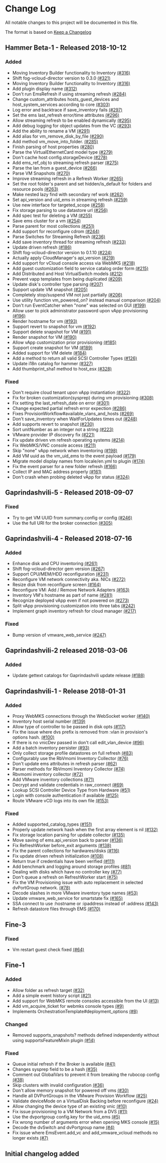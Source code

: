 # Change Log

All notable changes to this project will be documented in this file.

The format is based on [Keep a Changelog](http://keepachangelog.com/en/1.0.0/)


## Hammer Beta-1 - Released 2018-10-12

### Added
- Moving Inventory Builder functionality to Inventory [(#316)](https://github.com/ManageIQ/manageiq-providers-vmware/pull/316)
- Shift fog-vcloud-director version to 0.3.0 [(#321)](https://github.com/ManageIQ/manageiq-providers-vmware/pull/321)
- Moving Inventory Builder functionality to Inventory [(#316)](https://github.com/ManageIQ/manageiq-providers-vmware/pull/316)
- Add plugin display name [(#312)](https://github.com/ManageIQ/manageiq-providers-vmware/pull/312)
- Don't run EmsRefresh if using streaming refresh [(#284)](https://github.com/ManageIQ/manageiq-providers-vmware/pull/284)
- Change custom_attributes hosts_guest_devices and host_system_services according to core [(#303)](https://github.com/ManageIQ/manageiq-providers-vmware/pull/303)
- Log error and backtrace if save_inventory fails [(#297)](https://github.com/ManageIQ/manageiq-providers-vmware/pull/297)
- Set the ems last_refresh error/time attributes [(#296)](https://github.com/ManageIQ/manageiq-providers-vmware/pull/296)
- Allow streaming refresh to be enabled dynamically [(#295)](https://github.com/ManageIQ/manageiq-providers-vmware/pull/295)
- Add debug logging for object updates from the VC [(#293)](https://github.com/ManageIQ/manageiq-providers-vmware/pull/293)
- Add the ability to rename a VM [(#291)](https://github.com/ManageIQ/manageiq-providers-vmware/pull/291)
- Add alias for vm_remove_disk_by_file [(#290)](https://github.com/ManageIQ/manageiq-providers-vmware/pull/290)
- Add method vm_move_into_folder. [(#285)](https://github.com/ManageIQ/manageiq-providers-vmware/pull/285)
- Finish parsing of host properties [(#280)](https://github.com/ManageIQ/manageiq-providers-vmware/pull/280)
- Parse the VirtualEthernetCard model type [(#279)](https://github.com/ManageIQ/manageiq-providers-vmware/pull/279)
- Don't cache host config.storageDevice [(#278)](https://github.com/ManageIQ/manageiq-providers-vmware/pull/278)
- Add ems_ref_obj to streaming refresh parser [(#275)](https://github.com/ManageIQ/manageiq-providers-vmware/pull/275)
- Parse the lan from a guest_device [(#266)](https://github.com/ManageIQ/manageiq-providers-vmware/pull/266)
- Parse VM Snapshots [(#270)](https://github.com/ManageIQ/manageiq-providers-vmware/pull/270)
- Improve streaming refresh in a Refresh Worker [(#265)](https://github.com/ManageIQ/manageiq-providers-vmware/pull/265)
- Set the root folder's parent and set hidden/is_default for folders and resource pools [(#263)](https://github.com/ManageIQ/manageiq-providers-vmware/pull/263)
- Make nested lazy find with secondary ref work [(#262)](https://github.com/ManageIQ/manageiq-providers-vmware/pull/262)
- Set api_version and uid_ems in streaming refresh [(#259)](https://github.com/ManageIQ/manageiq-providers-vmware/pull/259)
- Use new interface for targeted_scope [(#258)](https://github.com/ManageIQ/manageiq-providers-vmware/pull/258)
- Fix storage parsing to use datastore url [(#256)](https://github.com/ManageIQ/manageiq-providers-vmware/pull/256)
- Add spec test for deleting a VM [(#255)](https://github.com/ManageIQ/manageiq-providers-vmware/pull/255)
- Save ems cluster for a vm [(#254)](https://github.com/ManageIQ/manageiq-providers-vmware/pull/254)
- Parse parent for most collections [(#251)](https://github.com/ManageIQ/manageiq-providers-vmware/pull/251)
- Add support for reconfigure cdrom [(#244)](https://github.com/ManageIQ/manageiq-providers-vmware/pull/244)
- Parse Switches for Streaming Refresh [(#236)](https://github.com/ManageIQ/manageiq-providers-vmware/pull/236)
- Add save inventory thread for streaming refresh [(#233)](https://github.com/ManageIQ/manageiq-providers-vmware/pull/233)
- Update driven refresh [(#186)](https://github.com/ManageIQ/manageiq-providers-vmware/pull/186)
- Shift fog-vcloud-director version to 0.1.10 [(#224)](https://github.com/ManageIQ/manageiq-providers-vmware/pull/224)
- Actually apply CloudManager's api_version [(#219)](https://github.com/ManageIQ/manageiq-providers-vmware/pull/219)
- Add support for vCloud console access via WebMKS [(#218)](https://github.com/ManageIQ/manageiq-providers-vmware/pull/218)
- Add guest customization field to service catalog order form [(#215)](https://github.com/ManageIQ/manageiq-providers-vmware/pull/215)
- Add Distributed and Host VirtualSwitch models [(#212)](https://github.com/ManageIQ/manageiq-providers-vmware/pull/212)
- Prevent vapp templates from being duplicated [(#209)](https://github.com/ManageIQ/manageiq-providers-vmware/pull/209)
- Update disk's controller type parsing [(#207)](https://github.com/ManageIQ/manageiq-providers-vmware/pull/207)
- Support update VM snapshot [(#205)](https://github.com/ManageIQ/manageiq-providers-vmware/pull/205)
- Completely stop/suspend VM not just partially [(#206)](https://github.com/ManageIQ/manageiq-providers-vmware/pull/206)
- Use utility function vm_powered_on? instead manual comparison [(#204)](https://github.com/ManageIQ/manageiq-providers-vmware/pull/204)
- Don't run EventCatcher when "none" was selected on GUI [(#199)](https://github.com/ManageIQ/manageiq-providers-vmware/pull/199)
- Allow user to pick administrator password upon vApp provisioning [(#196)](https://github.com/ManageIQ/manageiq-providers-vmware/pull/196)
- Render hostname for vm [(#193)](https://github.com/ManageIQ/manageiq-providers-vmware/pull/193)
- Support revert to snapshot for vm [(#192)](https://github.com/ManageIQ/manageiq-providers-vmware/pull/192)
- Support delete snapshot for VM [(#191)](https://github.com/ManageIQ/manageiq-providers-vmware/pull/191)
- Render snapshot for VM [(#190)](https://github.com/ManageIQ/manageiq-providers-vmware/pull/190)
- Allow vApp customization prior provisioning [(#185)](https://github.com/ManageIQ/manageiq-providers-vmware/pull/185)
- Support create snapshot for VM [(#189)](https://github.com/ManageIQ/manageiq-providers-vmware/pull/189)
- Added support for VM delete [(#184)](https://github.com/ManageIQ/manageiq-providers-vmware/pull/184)
- Add a method to return all valid SCSI Controller Types [(#126)](https://github.com/ManageIQ/manageiq-providers-vmware/pull/126)
- Update i18n catalog for hammer [(#327)](https://github.com/ManageIQ/manageiq-providers-vmware/pull/327)
- Add thumbprint_sha1 method to host_esx [(#328)](https://github.com/ManageIQ/manageiq-providers-vmware/pull/328)

### Fixed
- Don't require cloud tenant upon vApp instantiation [(#322)](https://github.com/ManageIQ/manageiq-providers-vmware/pull/322)
- Fix for broken customization(sysprep) during vm provisioning [(#308)](https://github.com/ManageIQ/manageiq-providers-vmware/pull/308)
- Fix setting the last_refresh_date on error [(#301)](https://github.com/ManageIQ/manageiq-providers-vmware/pull/301)
- Change expected partial refresh error expection [(#286)](https://github.com/ManageIQ/manageiq-providers-vmware/pull/286)
- Fixes ProvisionWorkflow#available_vlans_and_hosts [(#269)](https://github.com/ManageIQ/manageiq-providers-vmware/pull/269)
- Don't save_inventory when WaitForUpdates times out [(#248)](https://github.com/ManageIQ/manageiq-providers-vmware/pull/248)
- Add supports revert to snapshot [(#230)](https://github.com/ManageIQ/manageiq-providers-vmware/pull/230)
- Sort unitNumber as an integer not a string [(#223)](https://github.com/ManageIQ/manageiq-providers-vmware/pull/223)
- VMware provider IP discovery fix [(#221)](https://github.com/ManageIQ/manageiq-providers-vmware/pull/221)
- Fix update driven vm refresh operating systems [(#214)](https://github.com/ManageIQ/manageiq-providers-vmware/pull/214)
- Fix WebMKS/VNC console access [(#211)](https://github.com/ManageIQ/manageiq-providers-vmware/pull/211)
- Skip "none" vApp network when inventoring [(#198)](https://github.com/ManageIQ/manageiq-providers-vmware/pull/198)
- Add VM uuid as the vm_uid_ems to the event payload [(#179)](https://github.com/ManageIQ/manageiq-providers-vmware/pull/179)
- Migrate model display names from locale/en.yml to plugin [(#174)](https://github.com/ManageIQ/manageiq-providers-vmware/pull/174)
- Fix the event parser for a new folder refresh [(#166)](https://github.com/ManageIQ/manageiq-providers-vmware/pull/166)
- Collect IP and MAC address properly [(#161)](https://github.com/ManageIQ/manageiq-providers-vmware/pull/161)
- Don't crash when probing deleted vApp for status [(#324)](https://github.com/ManageIQ/manageiq-providers-vmware/pull/324)

## Gaprindashvili-5 - Released 2018-09-07

### Fixed
- Try to get VM UUID from summary.config or config [(#246)](https://github.com/ManageIQ/manageiq-providers-vmware/pull/246)
- Use the full URI for the broker connection [(#305)](https://github.com/ManageIQ/manageiq-providers-vmware/pull/305)

## Gaprindashvili-4 - Released 2018-07-16

### Added
- Enhance disk and CPU inventoring [(#261)](https://github.com/ManageIQ/manageiq-providers-vmware/pull/261)
- Shift fog-vcloud-director gem version [(#267)](https://github.com/ManageIQ/manageiq-providers-vmware/pull/267)
- Support CPU/MEM/HDD reconfiguration [(#231)](https://github.com/ManageIQ/manageiq-providers-vmware/pull/231)
- Reconfigure VM network connectivity aka. NICs [(#272)](https://github.com/ManageIQ/manageiq-providers-vmware/pull/272)
- Resize disk from reconfigure screen [(#164)](https://github.com/ManageIQ/manageiq-providers-vmware/pull/164)
- Reconfigure VM: Add / Remove Network Adapters [(#163)](https://github.com/ManageIQ/manageiq-providers-vmware/pull/163)
- Inventory VM's hostname as part of name [(#281)](https://github.com/ManageIQ/manageiq-providers-vmware/pull/281)
- Recognize deployed vApp even if not powered on [(#273)](https://github.com/ManageIQ/manageiq-providers-vmware/pull/273)
- Split vApp provisioning customization into three tabs [(#242)](https://github.com/ManageIQ/manageiq-providers-vmware/pull/242)
- Implement graph inventory refresh for cloud manager [(#217)](https://github.com/ManageIQ/manageiq-providers-vmware/pull/217)

### Fixed
- Bump version of vmware_web_service [(#247)](https://github.com/ManageIQ/manageiq-providers-vmware/pull/247)

## Gaprindashvili-2 released 2018-03-06

### Added
- Update gettext catalogs for Gaprindashvili update release [(#188)](https://github.com/ManageIQ/manageiq-providers-vmware/pull/188)

## Gaprindashvili-1 - Release 2018-01-31

### Added
- Proxy WebMKS connections through the WebSocket worker [(#140)](https://github.com/ManageIQ/manageiq-providers-vmware/pull/140)
- Inventory host serial number [(#139)](https://github.com/ManageIQ/manageiq-providers-vmware/pull/139)
- Allow type of controller to be passed in disk opts [(#117)](https://github.com/ManageIQ/manageiq-providers-vmware/pull/117)
- Fix the issue where dvs prefix is removed from :vlan in provision's options hash. [(#100)](https://github.com/ManageIQ/manageiq-providers-vmware/pull/100)
- If there is no vnicDev passed in don't call edit_vlan_device [(#96)](https://github.com/ManageIQ/manageiq-providers-vmware/pull/96)
- Add a batch inventory persister [(#93)](https://github.com/ManageIQ/manageiq-providers-vmware/pull/93)
- Only collect storage profile datastores on full refresh [(#83)](https://github.com/ManageIQ/manageiq-providers-vmware/pull/83)
- Configurably use the RbVmomi Inventory Collector [(#76)](https://github.com/ManageIQ/manageiq-providers-vmware/pull/76)
- Don't update ems attributes in refresh parser [(#62)](https://github.com/ManageIQ/manageiq-providers-vmware/pull/62)
- Parser methods for RbVmomi Inventory Collector [(#74)](https://github.com/ManageIQ/manageiq-providers-vmware/pull/74)
- Rbvmomi inventory collector [(#72)](https://github.com/ManageIQ/manageiq-providers-vmware/pull/72)
- Add VMware inventory collections [(#71)](https://github.com/ManageIQ/manageiq-providers-vmware/pull/71)
- Decrypt and validate credentials in raw_connect  [(#69)](https://github.com/ManageIQ/manageiq-providers-vmware/pull/69)
- Lookup SCSI Controller Device Type from Hardware  [(#51)](https://github.com/ManageIQ/manageiq-providers-vmware/pull/51)
- Login with console authentication if available [(#125)](https://github.com/ManageIQ/manageiq-providers-vmware/pull/125)
- Route VMware vCD logs into its own file [(#153)](https://github.com/ManageIQ/manageiq-providers-vmware/pull/153)

### Fixed
- Added supported_catalog_types [(#151)](https://github.com/ManageIQ/manageiq-providers-vmware/pull/151)
- Properly update network hash when the first array element is nil [(#132)](https://github.com/ManageIQ/manageiq-providers-vmware/pull/132)
- Fix storage location parsing for update collector [(#135)](https://github.com/ManageIQ/manageiq-providers-vmware/pull/135)
- Move saving of ems.api_version back to parser [(#136)](https://github.com/ManageIQ/manageiq-providers-vmware/pull/136)
- Fix RefreshWorker before_exit arguments [(#138)](https://github.com/ManageIQ/manageiq-providers-vmware/pull/138)
- Fix the parent collections for hardwares/disks [(#116)](https://github.com/ManageIQ/manageiq-providers-vmware/pull/116)
- Fix update driven refresh initialization [(#108)](https://github.com/ManageIQ/manageiq-providers-vmware/pull/108)
- Return true if credentials have been verified [(#111)](https://github.com/ManageIQ/manageiq-providers-vmware/pull/111)
- Add benchmark and logging around storage profiles [(#81)](https://github.com/ManageIQ/manageiq-providers-vmware/pull/81)
- Dealing with disks which have no controller key [(#77)](https://github.com/ManageIQ/manageiq-providers-vmware/pull/77)
- Don't queue a refresh on RefreshWorker start [(#75)](https://github.com/ManageIQ/manageiq-providers-vmware/pull/75)
- Fix the VM Provisioning issue with auto replacement in selected dvPortGroup network. [(#78)](https://github.com/ManageIQ/manageiq-providers-vmware/pull/78)
- Decode slashes in more VMware inventory type names [(#53)](https://github.com/ManageIQ/manageiq-providers-vmware/pull/53)
- Update vmware_web_service for smartstate fix [(#165)](https://github.com/ManageIQ/manageiq-providers-vmware/pull/165)
- SSA connect to use :hostname or :ipaddress instead of :address [(#143)](https://github.com/ManageIQ/manageiq-providers-vmware/pull/143)
- Refresh datastore files through EMS [(#170)](https://github.com/ManageIQ/manageiq-providers-vmware/pull/170)

## Fine-3

### Fixed
- Vm restart guest check fixed [(#64)](https://github.com/ManageIQ/manageiq-providers-vmware/pull/64)

## Fine-1

### Added
- Allow folder as refresh target [(#32)](https://github.com/ManageIQ/manageiq-providers-vmware/pull/32)
- Add a simple event history script [(#21)](https://github.com/ManageIQ/manageiq-providers-vmware/pull/21)
- Add support for WebMKS remote consoles accessible from the UI [(#13)](https://github.com/ManageIQ/manageiq-providers-vmware/pull/13)
- Add vm_acquire_ticket for webmks console types [(#9)](https://github.com/ManageIQ/manageiq-providers-vmware/pull/9)
- Implements OrchestrationTemplate#deployment_options [(#8)](https://github.com/ManageIQ/manageiq-providers-vmware/pull/8)

### Changed
- Removed supports_snapshots? methods defined independently without using supportsFeatureMixin plugin [(#14)](https://github.com/ManageIQ/manageiq-providers-vmware/pull/14)

### Fixed
- Queue initial refresh if the Broker is available [(#41)](https://github.com/ManageIQ/manageiq-providers-vmware/pull/41)
- Changes sysprep field to be a hash [(#35)](https://github.com/ManageIQ/manageiq-providers-vmware/pull/35)
- Comment out GlobalVars to prevent it from breaking the rubocop config [(#38)](https://github.com/ManageIQ/manageiq-providers-vmware/pull/38)
- Skip clusters with invalid configuration [(#36)](https://github.com/ManageIQ/manageiq-providers-vmware/pull/36)
- Don't allow memory snapshot for powered off vms [(#30)](https://github.com/ManageIQ/manageiq-providers-vmware/pull/30)
- Handle all DVPortGroups in the VMware Provision Workflow [(#25)](https://github.com/ManageIQ/manageiq-providers-vmware/pull/25)
- Validate deviceMode on a VirtualDisk Backing before reconfigure [(#24)](https://github.com/ManageIQ/manageiq-providers-vmware/pull/24)
- Allow changing the device type of an existing vnic [(#10)](https://github.com/ManageIQ/manageiq-providers-vmware/pull/10)
- Fix issue provisioning to a VM Network from a DVS [(#11)](https://github.com/ManageIQ/manageiq-providers-vmware/pull/11)
- Use the dvportgroup config.key for the uid_ems [(#5)](https://github.com/ManageIQ/manageiq-providers-vmware/pull/5)
- Fix wrong number of arguments error when opening MKS console [(#15)](https://github.com/ManageIQ/manageiq-providers-vmware/pull/15)
- Decode the dvSwitch and dvPortgroup name [(#4)](https://github.com/ManageIQ/manageiq-providers-vmware/pull/4)
- Fix issue where EmsEvent.add_vc and add_vmware_vcloud methods no longer exists [(#7)](https://github.com/ManageIQ/manageiq-providers-vmware/pull/7)

## Initial changelog added
